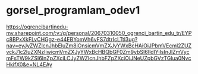 # gorsel_programlam_odev1

https://ogrencibartinedu-my.sharepoint.com/:v:/g/personal/20670310050_ogrenci_bartin_edu_tr/EYPc8BPxXkFLvCHGgz-e44EBYomVh6vFS7dtrIcLTtl3ug?nav=eyJyZWZlcnJhbEluZm8iOnsicmVmZXJyYWxBcHAiOiJPbmVEcml2ZUZvckJ1c2luZXNzIiwicmVmZXJyYWxBcHBQbGF0Zm9ybSI6IldlYiIsInJlZmVycmFsTW9kZSI6InZpZXciLCJyZWZlcnJhbFZpZXciOiJNeUZpbGVzTGlua0NvcHkifX0&e=NL4EAy
